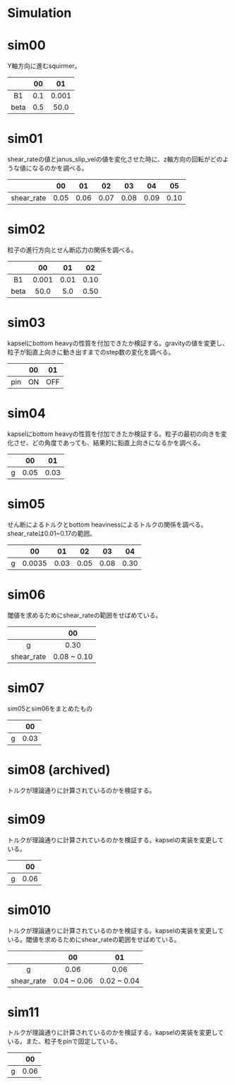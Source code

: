 # Simulation

# sim00
Y軸方向に進むsquirmer。

|    |00   |01   |
|:-: |:-:  |:-:  |
|B1  |0.1  |0.001|
|beta|0.5  |50.0 |

# sim01
shear_rateの値とjanus_slip_velの値を変化させた時に、z軸方向の回転がどのような値になるのかを調べる。

|          |00  |01  |02  |03  |04  |05  |
|:-:       |:-: |:-: |:-: |:-: |:-: |:-: |
|shear_rate|0.05|0.06|0.07|0.08|0.09|0.10|

# sim02
粒子の進行方向とせん断応力の関係を調べる。

|    |00   |01  |02  |
|:-: |:-:  |:-: |:-: |
|B1  |0.001|0.01|0.10|
|beta|50.0 |5.0 |0.50|

# sim03
kapselにbottom heavyの性質を付加できたか検証する。gravityの値を変更し、粒子が鉛直上向きに動き出すまでのstep数の変化を調べる。

|   |00 |01 |
|:-:|:-:|:-:|
|pin|ON |OFF|

# sim04
kapselにbottom heavyの性質を付加できたか検証する。粒子の最初の向きを変化させ、どの角度であっても、結果的に鉛直上向きになるかを調べる。

|   |00   |01  |
|:-:|:-:  |:-: |
|g  |0.05 |0.03|

# sim05
せん断によるトルクとbottom heavinessによるトルクの関係を調べる。shear_rateは0.01~0.17の範囲。

|   |00    |01  |02  |03  |04  |
|:-:|:-:   |:-: |:-: |:-: |:-: |
|g  |0.0035|0.03|0.05|0.08|0.30|

# sim06
閾値を求めるためにshear_rateの範囲をせばめている。

|          |00         |
|:-:       |:-:        |
|g         |0.30       |
|shear_rate|0.08 ~ 0.10|

# sim07
sim05とsim06をまとめたもの

|   |00  |
|:-:|:-: |
|g  |0.03|

# sim08 (archived)
トルクが理論通りに計算されているのかを検証する。

# sim09
トルクが理論通りに計算されているのかを検証する。kapselの実装を変更している。

|   |00  |
|:-:|:-: |
|g  |0.06|

# sim010
トルクが理論通りに計算されているのかを検証する。kapselの実装を変更している。閾値を求めるためにshear_rateの範囲をせばめている。

|          |00         |01         |
|:-:       |:-:        |:-:        |
|g         |0.06       |0.06       |
|shear_rate|0.04 ~ 0.06|0.02 ~ 0.04|

# sim11
トルクが理論通りに計算されているのかを検証する。kapselの実装を変更している。また、粒子をpinで固定している。

|   |00  |
|:-:|:-: |
|g  |0.06|
